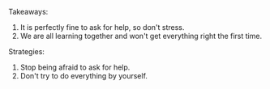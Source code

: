 Takeaways:
1. It is perfectly fine to ask for help, so don't stress.
2. We are all learning together and won't get everything right the first time.

Strategies:
1. Stop being afraid to ask for help.
2. Don't try to do everything by yourself.
